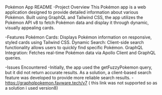 Pokémon App README
-Project Overview
This Pokémon app is a web application designed to provide detailed information about various Pokémon. Built using GraphQL and Tailwind CSS, the app utilizes the Pokémon API v8 to fetch Pokémon data and display it through dynamic, visually appealing cards.

-Features
Pokémon Cards: Displays Pokémon information on responsive, styled cards using Tailwind CSS.
Dynamic Search: Client-side search functionality allows users to quickly find specific Pokémon.
GraphQL Integration: Fetches real-time Pokémon data via Apollo Client and GraphQL queries.

-Issues Encountered
-Initially, the app used the getFuzzyPokemon query, but it did not return accurate results. As a solution, a client-based search feature was developed to provide more reliable search results.
-https://graphqlpokemon.favware.tech/v7 ( this link was not supported so as a solution i used version8)



